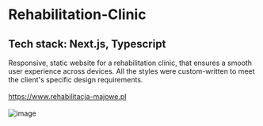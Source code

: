 # Rehabilitation-Clinic
## Tech stack: Next.js, Typescript
Responsive, static website for a rehabilitation clinic, that ensures a smooth user experience across devices. All the styles were custom-written to meet the client's specific design requirements.\
\
https://www.rehabilitacja-majowe.pl \
\
![image](https://github.com/user-attachments/assets/9368228b-cfb3-4952-bb15-63316588502f)
